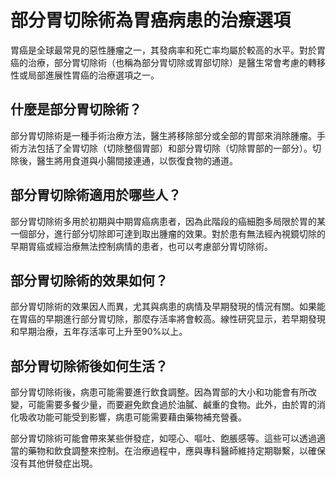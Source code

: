 
# 部分胃切除術為胃癌病患的治療選項

胃癌是全球最常見的惡性腫瘤之一，其發病率和死亡率均屬於較高的水平。對於胃癌的治療，部分胃切除術（也稱為部分胃切除或胃部切除）是醫生常會考慮的轉移性或局部進展性胃癌的治療選項之一。

## 什麼是部分胃切除術？

部分胃切除術是一種手術治療方法，醫生將移除部分或全部的胃部來消除腫瘤。手術方法包括了全胃切除（切除整個胃部）和部分胃切除（切除胃部的一部分）。切除後，醫生將用食道與小腸間接連通，以恢復食物的通道。

## 部分胃切除術適用於哪些人？

部分胃切除術多用於初期與中期胃癌病患者，因為此階段的癌細胞多局限於胃的某一個部分，進行部分切除即可達到取出腫瘤的效果。對於患有無法經內視鏡切除的早期胃癌或經治療無法控制病情的患者，也可以考慮部分胃切除術。

## 部分胃切除術的效果如何？

部分胃切除術的效果因人而異，尤其與病患的病情及早期發現的情況有關。如果能在胃癌的早期進行部分胃切除，那麼存活率將會較高。線性研究显示，若早期發現和早期治療，五年存活率可上升至90%以上。

## 部分胃切除術後如何生活？

部分胃切除術後，病患可能需要進行飲食調整。因為胃部的大小和功能會有所改變，可能需要多餐少量，而要避免飲食過於油膩、鹹重的食物。此外，由於胃的消化吸收功能可能受到影響，病患可能需要藉由藥物補充營養。

部分胃切除術可能會帶來某些併發症，如噁心、嘔吐、飽脹感等。這些可以透過適當的藥物和飲食調整來控制。在治療過程中，應與專科醫師維持定期聯繫，以確保沒有其他併發症出現。
